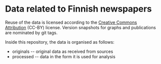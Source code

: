 # Data related to Finnish newspapers

Reuse of the data is licensed according to the [Creative Commons Attribution](https://creativecommons.org/licenses/by/4.0/) (CC-BY) license. Version snapshots for graphs and publications are nominated by git tags.

Inside this repository, the data is organised as follows:
 * originals -- original data as received from sources
 * processed -- data in the form it is used for analysis
